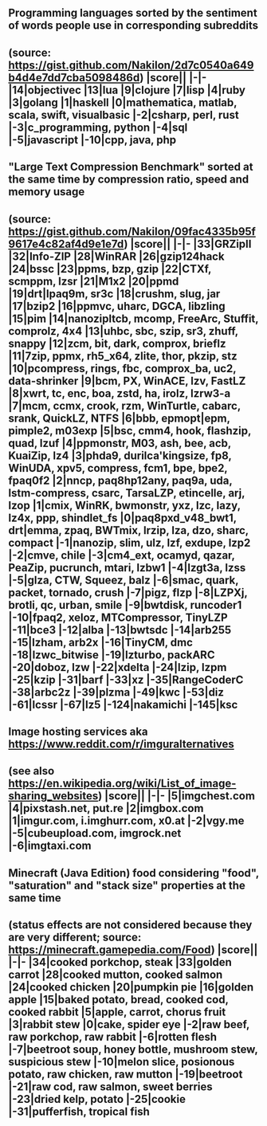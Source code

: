 ## Programming languages sorted by the sentiment of words people use in corresponding subreddits
(source: https://gist.github.com/Nakilon/2d7c0540a649b4d4e7dd7cba5098486d)
|score||
|-|-
|14|objectivec
|13|lua
|9|clojure
|7|lisp
|4|ruby
|3|golang
|1|haskell
|0|mathematica, matlab, scala, swift, visualbasic
|-2|csharp, perl, rust
|-3|c_programming, python
|-4|sql
|-5|javascript
|-10|cpp, java, php
---
## "Large Text Compression Benchmark" sorted at the same time by compression ratio, speed and memory usage
(source: https://gist.github.com/Nakilon/09fac4335b95f9617e4c82af4d9e1e7d)
|score||
|-|-
|33|GRZipII
|32|Info-ZIP
|28|WinRAR
|26|gzip124hack
|24|bssc
|23|ppms, bzp, gzip
|22|CTXf, scmppm, lzsr
|21|M1x2
|20|ppmd
|19|drt|lpaq9m, sr3c
|18|crushm, slug, jar
|17|bzip2
|16|ppmvc, uharc, DGCA, libzling
|15|pim
|14|nanozipltcb, mcomp, FreeArc, Stuffit, comprolz, 4x4
|13|uhbc, sbc, szip, sr3, zhuff, snappy
|12|zcm, bit, dark, comprox, brieflz
|11|7zip, ppmx, rh5_x64, zlite, thor, pkzip, stz
|10|pcompress, rings, fbc, comprox_ba, uc2, data-shrinker
|9|bcm, PX, WinACE, lzv, FastLZ
|8|xwrt, tc, enc, boa, zstd, ha, irolz, lzrw3-a
|7|mcm, ccmx, crook, rzm, WinTurtle, cabarc, srank, QuickLZ, NTFS
|6|bbb, epmopt|epm, pimple2, m03exp
|5|bsc, cmm4, hook, flashzip, quad, lzuf
|4|ppmonstr, M03, ash, bee, acb, KuaiZip, lz4
|3|phda9, durilca'kingsize, fp8, WinUDA, xpv5, compress, fcm1, bpe, bpe2, fpaq0f2
|2|nncp, paq8hp12any, paq9a, uda, lstm-compress, csarc, TarsaLZP, etincelle, arj, lzop
|1|cmix, WinRK, bwmonstr, yxz, lzc, lazy, lz4x, ppp, shindlet_fs
|0|paq8pxd_v48_bwt1, drt|emma, zpaq, BWTmix, lrzip, lza, dzo, sharc, compact
|-1|nanozip, slim, ulz, lzf, exdupe, lzp2
|-2|cmve, chile
|-3|cm4_ext, ocamyd, qazar, PeaZip, pucrunch, mtari, lzbw1
|-4|lzgt3a, lzss
|-5|glza, CTW, Squeez, balz
|-6|smac, quark, packet, tornado, crush
|-7|pigz, flzp
|-8|LZPXj, brotli, qc, urban, smile
|-9|bwtdisk, runcoder1
|-10|fpaq2, xeloz, MTCompressor, TinyLZP
|-11|bce3
|-12|alba
|-13|bwtsdc
|-14|arb255
|-15|lzham, arb2x
|-16|TinyCM, dmc
|-18|lzwc_bitwise
|-19|lzturbo, packARC
|-20|doboz, lzw
|-22|xdelta
|-24|lzip, lzpm
|-25|kzip
|-31|barf
|-33|xz
|-35|RangeCoderC
|-38|arbc2z
|-39|plzma
|-49|kwc
|-53|diz
|-61|lcssr
|-67|lz5
|-124|nakamichi
|-145|ksc
---
## Image hosting services aka https://www.reddit.com/r/imguralternatives
(see also https://en.wikipedia.org/wiki/List_of_image-sharing_websites)
|score||
|-|-
|5|imgchest.com
|4|pixstash.net, put.re
|2|imgbox.com
|1|imgur.com, i.imghurr.com, x0.at
|-2|vgy.me
|-5|cubeupload.com, imgrock.net
|-6|imgtaxi.com
---
## Minecraft (Java Edition) food considering "food", "saturation" and "stack size" properties at the same time
(status effects are not considered because they are very different; source: https://minecraft.gamepedia.com/Food)
|score||
|-|-
|34|cooked porkchop, steak
|33|golden carrot
|28|cooked mutton, cooked salmon
|24|cooked chicken
|20|pumpkin pie
|16|golden apple
|15|baked potato, bread, cooked cod, cooked rabbit
|5|apple, carrot, chorus fruit
|3|rabbit stew
|0|cake, spider eye
|-2|raw beef, raw porkchop, raw rabbit
|-6|rotten flesh
|-7|beetroot soup, honey bottle, mushroom stew, suspicious stew
|-10|melon slice, posionous potato, raw chicken, raw mutton
|-19|beetroot
|-21|raw cod, raw salmon, sweet berries
|-23|dried kelp, potato
|-25|cookie
|-31|pufferfish, tropical fish
---
